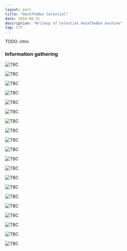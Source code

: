 ```yaml
---
layout: post
title: "HackTheBox Celestial"
date: 2018-08-31 
description: "Writeup of Celestial HackTheBox machine"
tag: CTF
---   
```


TODO: intro

### Information gathering

![](/images/posts/Celestial/img1.png "TBC")

![](/images/posts/Celestial/img2.png "TBC")

![](/images/posts/Celestial/img3.png "TBC")

![](/images/posts/Celestial/img4.png "TBC")

![](/images/posts/Celestial/img5.png "TBC")

![](/images/posts/Celestial/img6.png "TBC")

![](/images/posts/Celestial/img7.png "TBC")

![](/images/posts/Celestial/img8.png "TBC")

![](/images/posts/Celestial/img9.png "TBC")

![](/images/posts/Celestial/img10.png "TBC")

![](/images/posts/Celestial/img11.png "TBC")

![](/images/posts/Celestial/img12.png "TBC")

![](/images/posts/Celestial/img13.png "TBC")

![](/images/posts/Celestial/img14.png "TBC")

![](/images/posts/Celestial/img15.png "TBC")

![](/images/posts/Celestial/img16.png "TBC")

![](/images/posts/Celestial/img17.png "TBC")

![](/images/posts/Celestial/img18.png "TBC")

![](/images/posts/Celestial/img19.png "TBC")

![](/images/posts/Celestial/img20.png "TBC")
